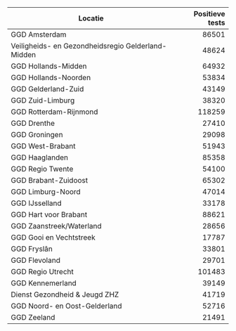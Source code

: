 | Locatie | Positieve tests |
|---------|----------------:|
| GGD Amsterdam                            | 86501 |
| Veiligheids- en Gezondheidsregio Gelderland-Midden | 48624 |
| GGD Hollands-Midden                      | 64932 |
| GGD Hollands-Noorden                     | 53834 |
| GGD Gelderland-Zuid                      | 43149 |
| GGD Zuid-Limburg                         | 38320 |
| GGD Rotterdam-Rijnmond                   | 118259 |
| GGD Drenthe                              | 27410 |
| GGD Groningen                            | 29098 |
| GGD West-Brabant                         | 51943 |
| GGD Haaglanden                           | 85358 |
| GGD Regio Twente                         | 54100 |
| GGD Brabant-Zuidoost                     | 65302 |
| GGD Limburg-Noord                        | 47014 |
| GGD IJsselland                           | 33178 |
| GGD Hart voor Brabant                    | 88621 |
| GGD Zaanstreek/Waterland                 | 28656 |
| GGD Gooi en Vechtstreek                  | 17787 |
| GGD Fryslân                              | 33801 |
| GGD Flevoland                            | 29701 |
| GGD Regio Utrecht                        | 101483 |
| GGD Kennemerland                         | 39149 |
| Dienst Gezondheid & Jeugd ZHZ            | 41719 |
| GGD Noord- en Oost-Gelderland            | 52716 |
| GGD Zeeland                              | 21491 |
